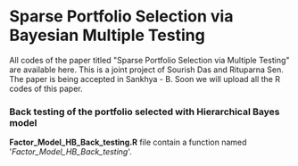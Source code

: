 # Sparse Portfolio Selection via Bayesian Multiple Testing

All codes of the paper titled "Sparse Portfolio Selection via Multiple Testing" are available here. This is a joint project of Sourish Das and Rituparna Sen. The paper is being accepted in Sankhya - B. Soon we will upload all the R codes of this paper.

### Back testing of the portfolio selected with Hierarchical Bayes model
<b>Factor_Model_HB_Back_testing.R</b> file contain a function named '<i>Factor_Model_HB_Back_testing</i>'. 
